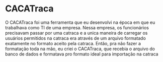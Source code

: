 # CACATraca
O CACATraca foi uma ferramenta que eu desenvolvi na época em que eu trabalhava como TI de uma empresa.
Nessa empresa, os funcionários precisavam passar por uma catraca e a unica maneira de carregar os
usuários permitidos na catraca era através de um arquivo formatado exatamente no formato aceito pela catraca.
Então, pra não fazer a formatação toda na mão, eu criei o CACATraca, que recebia o arquivo do banco de dados 
e formatava pro formato ideal para importação na catraca
